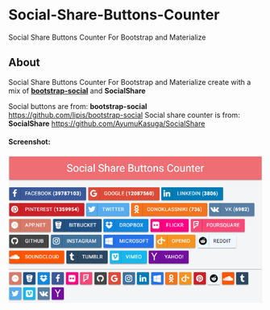# Social-Share-Buttons-Counter
Social Share Buttons Counter For Bootstrap and Materialize

## About
Social Share Buttons Counter For Bootstrap and Materialize create with a mix of <a href="http://materializecss.com">**bootstrap-social**</a> and **SocialShare**

Social buttons are from: **bootstrap-social** https://github.com/lipis/bootstrap-social
Social share counter is from: **SocialShare** https://github.com/AyumuKasuga/SocialShare

#### Screenshot:
![](https://github.com/onigetoc/Social-Share-Buttons-Counter/blob/master/screenshot.png?raw=true)
